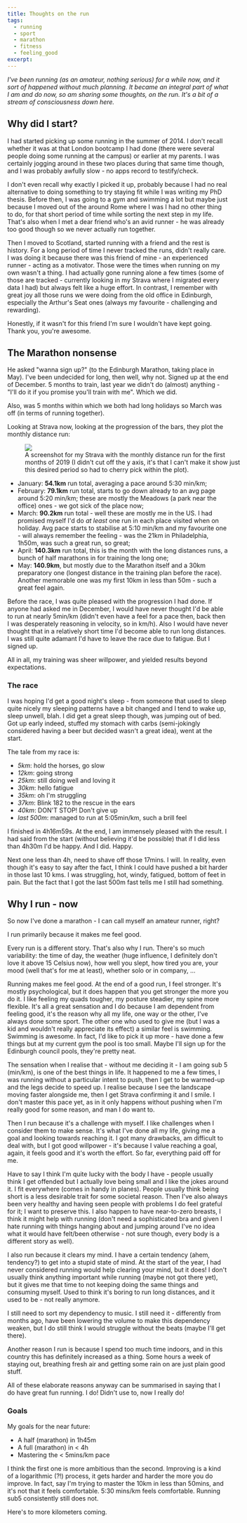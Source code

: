 ```yaml
---
title: Thoughts on the run
tags:
  - running
  - sport
  - marathon
  - fitness
  - feeling_good
excerpt:
---
```


*I've been running (as an amateur, nothing serious) for a while now, and it sort of happened without much planning. It became an integral part of what I am and do now, so am sharing some thoughts, on the run. It's a bit of a stream of consciousness down here.*

## Why did I start?

I had started picking up some running in the summer of 2014. I don't recall whether it was at that London bootcamp I had done (there were several people doing some running at the campus) or earlier at my parents. I was certainly jogging around in these two places during that same time though, and I was probably awfully slow - no apps record to testify/check.

I don't even recall why exactly I picked it up, probably because I had no real alternative to doing something to try staying fit while I was writing my PhD thesis. Before then, I was going to a gym and swimming a lot but maybe just because I moved out of the around Rome where I was I had no other thing to do, for that short period of time while sorting the next step in my life. That's also when I met a dear friend who's an avid runner - he was already too good though so we never actually run together.

Then I moved to Scotland, started running with a friend and the rest is history. For a long period of time I never tracked the runs, didn't really care. I was doing it because there was this friend of mine - an experienced runner - acting as a motivator. Those were the times when running on my own wasn't a thing. I had actually gone running alone a few times (some of those are tracked - currently looking in my Strava where I migrated every data I had) but always felt like a huge effort. In contrast, I remember with great joy all those runs we were doing from the old office  in Edinburgh, especially the Arthur's Seat ones (always my favourite - challenging and rewarding).

Honestly, if it wasn't for this friend I'm sure I wouldn't have kept going. Thank you, you're awesome.

## The Marathon nonsense

He asked "wanna sign up?" (to the Edinburgh Marathon, taking place in May). I've been undecided for long, then well, why not. Signed up at the end of December. 5 months to train, last year we didn't do (almost) anything - "I'll do it if you promise you'll train with me". Which we did.

Also, was 5 months within which we both had long holidays so March was off (in terms of running together).

Looking at Strava now, looking at the progression of the bars, they plot the monthly distance run:

<figure class="align-center" style="width: 500px">
  <img src="{{ site.url }}/images/running-distances-bars.jpg">
  <figcaption>A screenshot for my Strava with the monthly distance run for the first months of 2019 (I didn't cut off the y axis, it's that I can't make it show just this desired period so had to cherry pick within the plot).</figcaption>
</figure>


* January: **54.1km** run total, averaging a pace around 5:30 min/km;
* February: **79.1km** run total, starts to go down already to an avg page around 5:20 min/km; these are mostly the Meadows (a park near the office) ones - we got sick of the place now;
* March: **90.2km** run total - well these are mostly me in the US. I had promised myself I'd do *at least* one run in each place visited when on holiday. Avg pace starts to stabilise at 5:10 min/km and my favourite one - will always remember the feeling - was the 21km in Philadelphia, 1h50m, was such a great run, so great;
* April: **140.3km** run total, this is the month with the long distances runs, a bunch of half marathons in for training the long one;
* May: **140.9km**, but mostly due to the Marathon itself and a 30km preparatory one (longest distance in the training plan before the race). Another memorable one was my first 10km in less than 50m - such a great feel again.

Before the race, I was quite pleased with the progression I had done. If anyone had asked me in December, I would have never thought I'd be able to run at nearly 5min/km (didn't even have a feel for a pace then, back then I was desperately reasoning in velocity, so in km/h). Also I would have never thought that in a relatively short time I'd become able to run long distances. I was still quite adamant I'd have to leave the race due to fatigue. But I signed up.

All in all, my training was sheer willpower, and yielded results beyond expectations.

### The race

I was hoping I'd get a good night's sleep - from someone that used to sleep quite nicely my sleeping patterns have a bit changed and I tend to wake up, sleep unwell, blah. I did get a great sleep though, was jumping out of bed. Got up early indeed, stuffed my stomach with carbs (semi-jokingly considered having a beer but decided wasn't a great idea), went at the start.

The tale from my race is:
* *5km*: hold the horses, go slow
* *12km*: going strong
* *25km*: still doing well and loving it
* *30km*: hello fatigue
* *35km*: oh I'm struggling
* *37km*: Blink 182 to the rescue in the ears
* *40km*: DON'T STOP! Don't give up
* *last 500m*: managed to run at 5:05min/km, such a brill feel

I finished in 4h16m59s. At the end, I am immensely pleased with the result. I had said from the start (without believing it'd be possible) that if I did less than 4h30m I'd be happy. And I did. Happy.

Next one less than 4h, need to shave off those 17mins. I will. In reality, even though it's easy to say after the fact, I think I could have pushed a bit harder in those last 10 kms. I was struggling, hot, windy, fatigued, bottom of feet in pain. But the fact that I got the last 500m fast tells me I still had something.

## Why I run - now

So now I've done a marathon - I can call myself an amateur runner, right?

I run primarily because it makes me feel good.

Every run is a different story. That's also why I run. There's so much variability: the time of day, the weather (huge influence, I definitely don't love it above 15 Celsius now), how well you slept, how tired you are, your mood (well that's for me at least), whether solo or in company, ...

Running makes me feel good. At the end of a good run, I feel stronger. It's mostly psychological, but it does happen that you get stronger the more you do it. I like feeling my quads tougher, my posture steadier, my spine more flexible. It's all a great sensation and I do because I am dependent from feeling good, it's the reason why all my life, one way or the other, I've always done some sport. The other one who used to give me (but I was a kid and wouldn't really appreciate its effect) a similar feel is swimming. Swimming is awesome. In fact, I'd like to pick it up more - have done a few things but at my current gym the pool is too small. Maybe I'll sign up for the Edinburgh council pools, they're pretty neat.

The sensation when I realise that - without me deciding it - I am going sub 5 (min/km), is one of the best things in life. It happened to me a few times, I was running without a particular intent to push, then I get to be warmed-up and the legs decide to speed up. I realise because I see the landscape moving faster alongside me, then I get Strava confirming it and I smile. I don't master this pace yet, as in it only happens without pushing when I'm really good for some reason, and man I do want to.

Then I run because it's a challenge with myself. I like challenges when I consider them to make sense. It's what I've done all my life, giving me a goal and looking towards reaching it. I got many drawbacks, am difficult to deal with, but I got good willpower - it's because I value reaching a goal, again, it feels good and it's worth the effort. So far, everything paid off for me.

Have to say I think I'm quite lucky with the body I have - people usually think I get offended but I actually love being small and I like the jokes around it. I fit everywhere (comes in handy in planes). People usually think being short is a less desirable trait for some societal reason. Then I've also always been very healthy and having seen people with problems I do feel grateful for it; I want to preserve this. I also happen to have near-to-zero breasts, I think it might help with running (don't need a sophisticated bra and given I hate running with things hanging about and jumping around I've no idea what it would have felt/been otherwise - not sure though, every body is a different story as well).

I also run because it clears my mind. I have a certain tendency (ahem, tendency?) to get into a stupid state of mind. At the start of the year, I had never considered running would help clearing your mind, but it does! I don't usually think anything important while running (maybe not got there yet), but it gives me that time to not keeping doing the same things and consuming myself. Used to think it's boring to run long distances, and it used to be - not really anymore.

I still need to sort my dependency to music. I still need it - differently from months ago, have been lowering the volume to make this dependency weaken, but I do still think I would struggle without the beats (maybe I'll get there).

Another reason I run is because I spend too much time indoors, and in this country this has definitely increased as a thing. Some hours a week of staying out, breathing fresh air and getting some rain on are just plain good stuff.

All of these elaborate reasons anyway can be summarised in saying that I do have great fun running. I do! Didn't use to, now I really do!

### Goals

My goals for the near future:

* A half (marathon) in 1h45m
* A full (marathon) in < 4h
* Mastering the < 5mins/km pace

I think the first one is more ambitious than the second. Improving is a kind of a logarithmic (?!) process, it gets harder and harder the more you do improve. In fact, say I'm trying to master the 10km in less than 50mins, and it's not that it feels comfortable. 5:30 mins/km feels comfortable. Running sub5 consistently still does not.

Here's to more kilometers coming.
